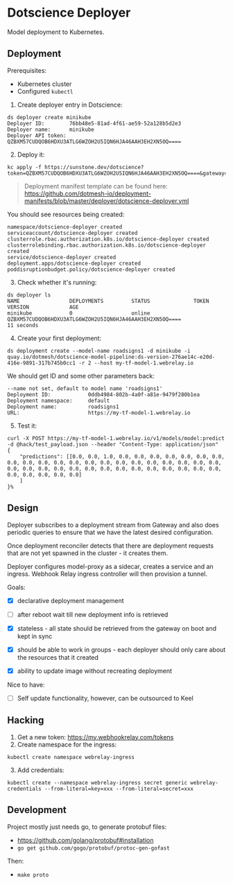 # Dotscience Deployer

Model deployment to Kubernetes.

## Deployment 

Prerequisites:
- Kubernetes cluster
- Configured `kubectl`

1. Create deployer entry in Dotscience:

```shell
ds deployer create minikube
Deployer ID:        76bb48e5-81ad-4f61-ae59-52a128b5d2e3
Deployer name:      minikube
Deployer API token: QZBXM57CUDQOB6HDXU3ATLG6WZOH2U5IQN6HJA46AAH3EH2XN5OQ====
```

2. Deploy it:

```shell
kc apply -f https://sunstone.dev/dotscience?token=QZBXM57CUDQOB6HDXU3ATLG6WZOH2U5IQN6HJA46AAH3EH2XN5OQ====&gateway=stage.dotscience.net
```

> Deployment manifest template can be found here: https://github.com/dotmesh-io/deployment-manifests/blob/master/deployer/dotscience-deployer.yml

You should see resources being created:

```shell
namespace/dotscience-deployer created
serviceaccount/dotscience-deployer created
clusterrole.rbac.authorization.k8s.io/dotscience-deployer created
clusterrolebinding.rbac.authorization.k8s.io/dotscience-deployer created
service/dotscience-deployer created
deployment.apps/dotscience-deployer created
poddisruptionbudget.policy/dotscience-deployer created
```

3. Check whether it's running:

```shell
ds deployer ls
NAME                DEPLOYMENTS         STATUS              TOKEN                                                      VERSION             AGE
minikube            0                   online              QZBXM57CUDQOB6HDXU3ATLG6WZOH2U5IQN6HJA46AAH3EH2XN5OQ====                       11 seconds
```

4. Create your first deployment:

```shell
ds deployment create --model-name roadsigns1 -d minikube -i quay.io/dotmesh/dotscience-model-pipeline:ds-version-276ae14c-e20d-416e-9891-317b745b0cc1 -r 2 --host my-tf-model-1.webrelay.io
```

We should get ID and some other parameters back:

```shell
--name not set, default to model name 'roadsigns1'
Deployment ID:            0ddb4984-802b-4a0f-a81e-9479f280b1ea
Deployment namespace:     default
Deployment name:          roadsigns1
URL:                      https://my-tf-model-1.webrelay.io
```

5. Test it:

```shell
curl -X POST https://my-tf-model-1.webrelay.io/v1/models/model:predict -d @hack/test_payload.json --header "Content-Type: application/json"
{
    "predictions": [[0.0, 0.0, 1.0, 0.0, 0.0, 0.0, 0.0, 0.0, 0.0, 0.0, 0.0, 0.0, 0.0, 0.0, 0.0, 0.0, 0.0, 0.0, 0.0, 0.0, 0.0, 0.0, 0.0, 0.0, 0.0, 0.0, 0.0, 0.0, 0.0, 0.0, 0.0, 0.0, 0.0, 0.0, 0.0, 0.0, 0.0, 0.0, 0.0, 0.0, 0.0, 0.0, 0.0]
    ]
}%
```


## Design

Deployer subscribes to a deployment stream from Gateway and also does periodic queries to ensure that we have the latest desired configuration.

Once deployment reconciler detects that there are deployment requests that are not yet spawned in the cluster - it creates them. 

Deployer configures model-proxy as a sidecar, creates a service and an ingress. Webhook Relay ingress controller will then provision a tunnel. 


Goals:

- [x] declarative deployment management
- [ ] after reboot wait till new deployment info is retrieved
- [x] stateless - all state should be retrieved from the gateway on boot and kept in sync
- [x] should be able to work in groups - each deployer should only care about the resources that it created
- [x] ability to update image without recreating deployment 


Nice to have:
- [ ] Self update functionality, however, can be outsourced to Keel


## Hacking

1. Get a new token: https://my.webhookrelay.com/tokens
2. Create namespace for the ingress:

  ```
  kubectl create namespace webrelay-ingress
  ```

3. Add credentials:

  ```
  kubectl create --namespace webrelay-ingress secret generic webrelay-credentials --from-literal=key=xxx --from-literal=secret=xxx
  ```

## Development

Project mostly just needs go, to generate protobuf files:

* https://github.com/golang/protobuf#installation
* `go get github.com/gogo/protobuf/protoc-gen-gofast`

Then:

  * `make proto`